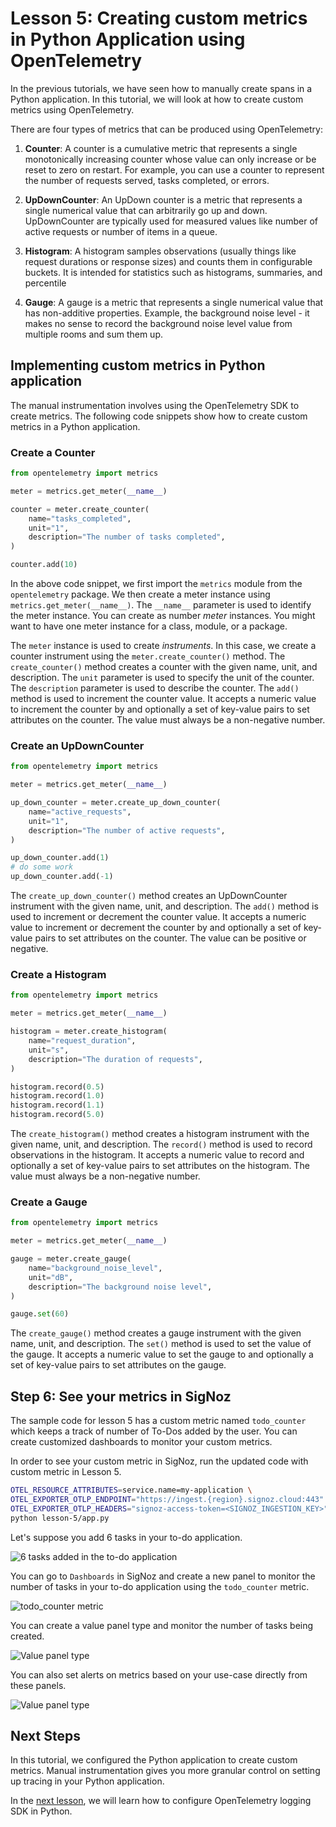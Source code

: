 # Lesson 5: Creating custom metrics in Python Application using OpenTelemetry

In the previous tutorials, we have seen how to manually create spans in a Python application. In this tutorial, we will look at how to create custom metrics using OpenTelemetry.

There are four types of metrics that can be produced using OpenTelemetry:

1. **Counter**: A counter is a cumulative metric that represents a single monotonically increasing counter whose value can only increase or be reset to zero on restart. For example, you can use a counter to represent the number of requests served, tasks completed, or errors.

2. **UpDownCounter**: An UpDown counter is a metric that represents a single numerical value that can arbitrarily go up and down. UpDownCounter are typically used for measured values like number of active requests or number of items in a queue.

3. **Histogram**: A histogram samples observations (usually things like request durations or response sizes) and counts them in configurable buckets. It is intended for statistics such as histograms, summaries, and percentile

4. **Gauge**: A gauge is a metric that represents a single numerical value that has non-additive properties. Example, the background noise level - it makes no sense to record the background noise level value from multiple rooms and sum them up.


## Implementing custom metrics in Python application

The manual instrumentation involves using the OpenTelemetry SDK to create metrics. The following code snippets show how to create custom metrics in a Python application.


### Create a Counter

```python
from opentelemetry import metrics

meter = metrics.get_meter(__name__)

counter = meter.create_counter(
    name="tasks_completed",
    unit="1",
    description="The number of tasks completed",
)

counter.add(10)
```

In the above code snippet, we first import the `metrics` module from the `opentelemetry` package. We then create a meter instance using `metrics.get_meter(__name__)`. The `__name__` parameter is used to identify the meter instance. You can create as number _meter_ instances. You might want to have one meter instance for a class, module, or a package.

The `meter` instance is used to create _instruments_. In this case, we create a counter instrument using the `meter.create_counter()` method. The `create_counter()` method creates a counter with the given name, unit, and description. The `unit` parameter is used to specify the unit of the counter. The `description` parameter is used to describe the counter. The `add()` method is used to increment the counter value. It accepts a numeric value to increment the counter by and optionally a set of key-value pairs to set attributes on the counter. The value must always be a non-negative number.

### Create an UpDownCounter

```python
from opentelemetry import metrics

meter = metrics.get_meter(__name__)

up_down_counter = meter.create_up_down_counter(
    name="active_requests",
    unit="1",
    description="The number of active requests",
)

up_down_counter.add(1)
# do some work
up_down_counter.add(-1)
```

The `create_up_down_counter()` method creates an UpDownCounter instrument with the given name, unit, and description. The `add()` method is used to increment or decrement the counter value. It accepts a numeric value to increment or decrement the counter by and optionally a set of key-value pairs to set attributes on the counter. The value can be positive or negative.

### Create a Histogram

```python
from opentelemetry import metrics

meter = metrics.get_meter(__name__)

histogram = meter.create_histogram(
    name="request_duration",
    unit="s",
    description="The duration of requests",
)

histogram.record(0.5)
histogram.record(1.0)
histogram.record(1.1)
histogram.record(5.0)
```

The `create_histogram()` method creates a histogram instrument with the given name, unit, and description. The `record()` method is used to record observations in the histogram. It accepts a numeric value to record and optionally a set of key-value pairs to set attributes on the histogram. The value must always be a non-negative number.

### Create a Gauge

```python
from opentelemetry import metrics

meter = metrics.get_meter(__name__)

gauge = meter.create_gauge(
    name="background_noise_level",
    unit="dB",
    description="The background noise level",
)

gauge.set(60)
```

The `create_gauge()` method creates a gauge instrument with the given name, unit, and description. The `set()` method is used to set the value of the gauge. It accepts a numeric value to set the gauge to and optionally a set of key-value pairs to set attributes on the gauge.

## Step 6: See your metrics in SigNoz

The sample code for lesson 5 has a custom metric named `todo_counter` which keeps a track of number of To-Dos added by the user. You can create customized dashboards to monitor your custom metrics.

In order to see your custom metric in SigNoz, run the updated code with custom metric in Lesson 5.

```bash
OTEL_RESOURCE_ATTRIBUTES=service.name=my-application \
OTEL_EXPORTER_OTLP_ENDPOINT="https://ingest.{region}.signoz.cloud:443" \
OTEL_EXPORTER_OTLP_HEADERS="signoz-access-token=<SIGNOZ_INGESTION_KEY>" \
python lesson-5/app.py
```

Let's suppose you add 6 tasks in your to-do application.

![6 tasks added in the to-do application](../static/images/6-tasks.png)

You can go to `Dashboards` in SigNoz and create a new panel to monitor the number of tasks in your to-do application using the `todo_counter` metric.

![todo_counter metric](../static/images/custom-metrics-opentelemetry-python.png)

You can create a value panel type and monitor the number of tasks being created.

![Value panel type](../static/images/no-of-tasks-added.png)

You can also set alerts on metrics based on your use-case directly from these panels.

![Value panel type](../static/images/create-alerts-custom-metrics.png)


## Next Steps

In this tutorial, we configured the Python application to create custom metrics. Manual instrumentation gives you more granular control on setting up tracing in your Python application.

In the [next lesson](https://github.com/SigNoz/opentelemetry-python-example/tree/main/lesson-6), we will learn how to configure OpenTelemetry logging SDK in Python.
